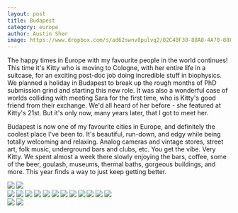 ```yaml
---
layout: post
title: Budapest
category: europe
author: Austin Shen
image: https://www.dropbox.com/s/ad62swnv8pulvq2/02C4BF38-88A8-4A70-88F4-BD3EC19A7807-450-000000049085CFB2.JPG?raw=1
---
```


The happy times in Europe with my favourite people in the world continues! This time it's Kitty who is moving to Cologne, with her entire life in a suitcase, for an exciting post-doc job doing incredible stuff in biophysics. We planned a holiday in Budapest to break up the rough months of PhD submission grind and starting this new role. It was also a wonderful case of worlds colliding with meeting Sara for the first time, who is Kitty's good friend from their exchange. We'd all heard of her before - she featured at Kitty's 21st. But it's only now, many years later, that I got to meet her.

Budapest is now one of my favourite cities in Europe, and definitely the coolest place I've been to. It's beautiful, run-down, and edgy while being totally welcoming and relaxing. Analog cameras and vintage stores, street art, folk music, underground bars and clubs, etc. You get the vibe. Very Kitty. We spent almost a week there slowly enjoying the bars, coffee, some of the beer, goulash, museums, thermal baths, gorgeous buildings, and more. This year finds a way to just keep getting better.

<div class='two_column' style='align-items: center'>
  <img src='https://www.dropbox.com/s/os78tqmnze22rin/DA3CAE04-15BF-4D1D-97C2-1950CC164BA7-1118-0000001DF652C8B9.JPG?raw=1'>
  <img src='https://www.dropbox.com/s/l1y5cpaqmgmw07k/06B438E7-FCA3-4B2C-B3BC-DE410CCB0543-4970-000002842D69DC3E.jpg?raw=1'>
</div>

<div class='gallery' style='align-items: center'>
  <img src='https://www.dropbox.com/s/6xfxgsmevw156vn/0D48A6AF-4D63-4F74-851C-E993FB24502C-450-00000006221AB87F.jpg?raw=1'>
  <img src='https://www.dropbox.com/s/m0u1nqepcke2y67/5AD34DA1-4004-4B20-8F7A-31800622BECB-450-00000005FE9F5392.jpg?raw=1'>
  <img src='https://www.dropbox.com/s/q91mpzovj3k4xdg/86FCE389-3A29-47D5-B954-A806E854884B-450-00000005B111AD73.JPG?raw=1'>
  <img src='https://www.dropbox.com/s/knxaiib45joqcc7/299D5C8C-54E0-4C85-BE1F-6B4217B5C63B-4970-00000283EB966F56.JPG?raw=1'>
  <img src='https://www.dropbox.com/s/4ayvbedvshytyzo/558CAD18-5E64-489F-8354-0F55DD0D0E91-450-000000052C287312.jpg?raw=1'>
  <img src='https://www.dropbox.com/s/5qbve12go1euyws/015363DF-9222-4BAB-A7C0-CA9921840264-450-000000066E8D8E36.jpg?raw=1'>
  <img src='https://www.dropbox.com/s/pbs3ru1omj9yaet/40903565-AC2B-4A2A-9F5A-01FE76A07A85-450-00000003E2939D8A.JPG?raw=1'>
  <img src='https://www.dropbox.com/s/yj5r51dhhc87nfj/47547987-D00F-4B64-A221-4CBC0866E07A-4970-00000284C442EF85.jpg?raw=1'>
  <img src='https://www.dropbox.com/s/ahy2lmkf51qx3nl/92076679-af8e-4de7-af75-37625899bb32.JPG?raw=1'>
  <img src='https://www.dropbox.com/s/57tg1qubwp8mf8b/F3AFF26E-CA5F-41C7-8D82-E2A20C8B609A-1118-000000210DB89C35.jpg?raw=1'>
  <img src='https://www.dropbox.com/s/inxvvwb889shqbv/F88FC780-58A0-4B55-B5B6-B8F5666897DF-450-0000000737F84582.jpg?raw=1'>
  <img src='https://www.dropbox.com/s/25ofpthwfzsyt0e/IMG_7472.jpg?raw=1'>
</div>

<div class='two_column' style='align-items: center'>
  <img src='https://www.dropbox.com/s/bzyu42j72j06z5p/F5150B5C-2915-4FBE-92D7-71175A129EA1-4970-000002847D72D0CF.JPG?raw=1'>
  <img src='https://www.dropbox.com/s/4ogcm8juy7uu0pa/F50856B0-8849-4012-BE8B-14A4D163A083-450-0000000592B29B7D.JPG?raw=1'>
</div>